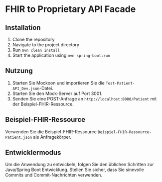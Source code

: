 # FHIR to Proprietary API Facade

## Installation
1. Clone the repository
2. Navigate to the project directory
3. Run `mvn clean install`
4. Start the application using `mvn spring-boot:run`

## Nutzung
1. Starten Sie Mockoon und importieren Sie die `Test-Patient-API_Dev.json`-Datei.
2. Starten Sie den Mock-Server auf Port 3001.
3. Senden Sie eine POST-Anfrage an `http://localhost:8080/Patient` mit der Beispiel-FHIR-Ressource.

## Beispiel-FHIR-Ressource
Verwenden Sie die Beispiel-FHIR-Ressource `Beispiel-FHIR-Ressource-Patient.json` als Anfragekörper.

## Entwicklermodus
Um die Anwendung zu entwickeln, folgen Sie den üblichen Schritten zur Java/Spring Boot Entwicklung. Stellen Sie sicher, dass Sie sinnvolle Commits und Commit-Nachrichten verwenden.